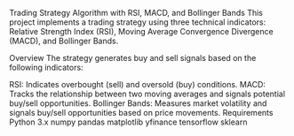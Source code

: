Trading Strategy Algorithm with RSI, MACD, and Bollinger Bands
This project implements a trading strategy using three technical indicators: Relative Strength Index (RSI), Moving Average Convergence Divergence (MACD), and Bollinger Bands.

Overview
The strategy generates buy and sell signals based on the following indicators:

RSI: Indicates overbought (sell) and oversold (buy) conditions.
MACD: Tracks the relationship between two moving averages and signals potential buy/sell opportunities.
Bollinger Bands: Measures market volatility and signals buy/sell opportunities based on price movements.
Requirements
Python 3.x
numpy
pandas
matplotlib
yfinance
tensorflow
sklearn
